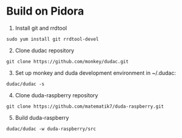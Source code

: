 # Build on Pidora

1. Install git and rrdtool
```
sudo yum install git rrdtool-devel
```
2. Clone dudac repository
```
git clone https://github.com/monkey/dudac.git
```
3. Set up monkey and duda development environment in ~/.dudac:
```
dudac/dudac -s
```
4. Clone duda-raspberry repository
```
git clone https://github.com/matematik7/duda-raspberry.git
```
5. Build duda-raspberry
```
dudac/dudac -w duda-raspberry/src
```
